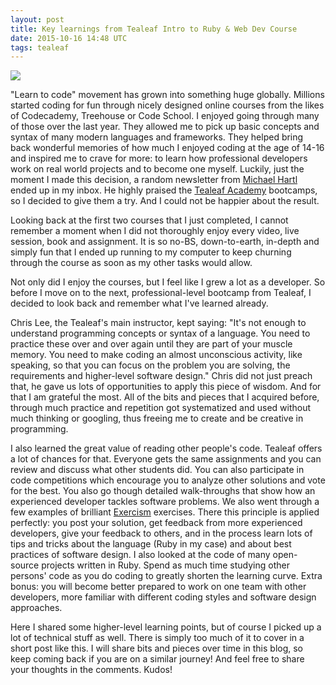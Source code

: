 ```yaml
---
layout: post
title: Key learnings from Tealeaf Intro to Ruby & Web Dev Course
date: 2015-10-16 14:48 UTC
tags: tealeaf
---
```


<img src="/images/posts/car-mirror.jpg">

"Learn to code" movement has grown into something huge globally. Millions started coding for fun through nicely designed online courses from the likes of Codecademy, Treehouse or Code School. I enjoyed going through many of those over the last year. They allowed me to pick up basic concepts and syntax of many modern languages and frameworks. They helped bring back wonderful memories of how much I enjoyed coding at the age of 14-16 and inspired me to crave for more: to learn how professional developers work on real world projects and to become one myself. Luckily, just the moment I made this decision, a random newsletter from [Michael Hartl][mh] ended up in my inbox. He highly praised the [Tealeaf Academy][tl] bootcamps, so I decided to give them a try. And I could not be happier about the result.

[mh]: https://www.railstutorial.org/
[tl]: https://www.gotealeaf.com

Looking back at the first two courses that I just completed, I cannot remember a moment when I did not thoroughly enjoy every video, live session, book and assignment. It is so no-BS, down-to-earth, in-depth and simply fun that I ended up running to my computer to keep churning through the course as soon as my other tasks would allow.

Not only did I enjoy the courses, but I feel like I grew a lot as a developer. So before I move on to the next, professional-level bootcamp from Tealeaf, I decided to look back and remember what I've learned already.

Chris Lee, the Tealeaf's main instructor, kept saying: "It's not enough to understand programming concepts or syntax of a language. You need to practice these over and over again until they are part of your muscle memory. You need to make coding an almost unconscious activity, like speaking, so that you can focus on the problem you are solving, the requirements and higher-level software design." Chris did not just preach that, he gave us lots of opportunities to apply this piece of wisdom. And for that I am grateful the most. All of the bits and pieces that I acquired before, through much practice and repetition got systematized and used without much thinking or googling, thus freeing me to create and be creative in programming.

I also learned the great value of reading other people's code. Tealeaf offers a lot of chances for that. Everyone gets the same assignments and you can review and discuss what other students did. You can also participate in code competitions which encourage you to analyze other solutions and vote for the best. You also go though detailed walk-throughs that show how an experienced developer tackles software problems. We also went through a few examples of brilliant [Exercism][ex] exercises. There this principle is applied perfectly: you post your solution, get feedback from more experienced developers, give your feedback to others, and in the process learn lots of tips and tricks about the language (Ruby in my case) and about best practices of software design. I also looked at the code of many open-source projects written in Ruby. Spend as much time studying other persons' code as you do coding to greatly shorten the learning curve. Extra bonus: you will become better prepared to work on one team with other developers, more familiar with different coding styles and software design approaches.

[ex]: http://exercism.io

Here I shared some higher-level learning points, but of course I picked up a lot of technical stuff as well. There is simply too much of it to cover in a short post like this. I will share bits and pieces over time in this blog, so keep coming back if you are on a similar journey! And feel free to share your thoughts in the comments. Kudos!
